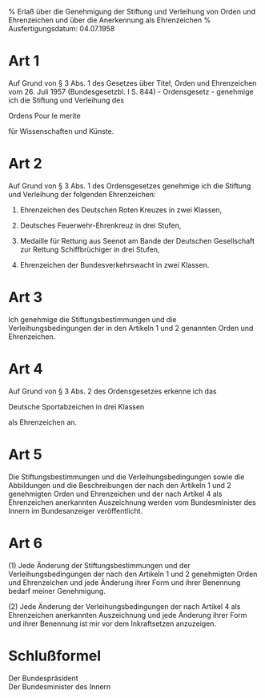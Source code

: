 % Erlaß über die Genehmigung der Stiftung und Verleihung von Orden und Ehrenzeichen und über die Anerkennung als Ehrenzeichen
% Ausfertigungsdatum: 04.07.1958
 
# Art 1

Auf Grund von § 3 Abs. 1 des Gesetzes über Titel, Orden und Ehrenzeichen vom 26. Juli 1957 (Bundesgesetzbl. I S. 844) - Ordensgesetz - genehmige ich die Stiftung und Verleihung des

  
Ordens Pour le merite

für Wissenschaften und Künste.

# Art 2

Auf Grund von § 3 Abs. 1 des Ordensgesetzes genehmige ich die Stiftung und Verleihung der folgenden Ehrenzeichen:

1. Ehrenzeichen des Deutschen Roten Kreuzes in zwei Klassen,

2. Deutsches Feuerwehr-Ehrenkreuz in drei Stufen,

3. Medaille für Rettung aus Seenot am Bande der Deutschen Gesellschaft zur Rettung Schiffbrüchiger in drei Stufen,

4. Ehrenzeichen der Bundesverkehrswacht in zwei Klassen.

# Art 3

Ich genehmige die Stiftungsbestimmungen und die Verleihungsbedingungen der in den Artikeln 1 und 2 genannten Orden und Ehrenzeichen.

# Art 4

Auf Grund von § 3 Abs. 2 des Ordensgesetzes erkenne ich das

  
Deutsche Sportabzeichen in drei Klassen

als Ehrenzeichen an.

# Art 5

Die Stiftungsbestimmungen und die Verleihungsbedingungen sowie die Abbildungen und die Beschreibungen der nach den Artikeln 1 und 2 genehmigten Orden und Ehrenzeichen und der nach Artikel 4 als Ehrenzeichen anerkannten Auszeichnung werden vom Bundesminister des Innern im Bundesanzeiger veröffentlicht.

# Art 6

(1) Jede Änderung der Stiftungsbestimmungen und der Verleihungsbedingungen der nach den Artikeln 1 und 2 genehmigten Orden und Ehrenzeichen und jede Änderung ihrer Form und ihrer Benennung bedarf meiner Genehmigung.

(2) Jede Änderung der Verleihungsbedingungen der nach Artikel 4 als Ehrenzeichen anerkannten Auszeichnung und jede Änderung ihrer Form und ihrer Benennung ist mir vor dem Inkraftsetzen anzuzeigen.

# Schlußformel

Der Bundespräsident  
Der Bundesminister des Innern

